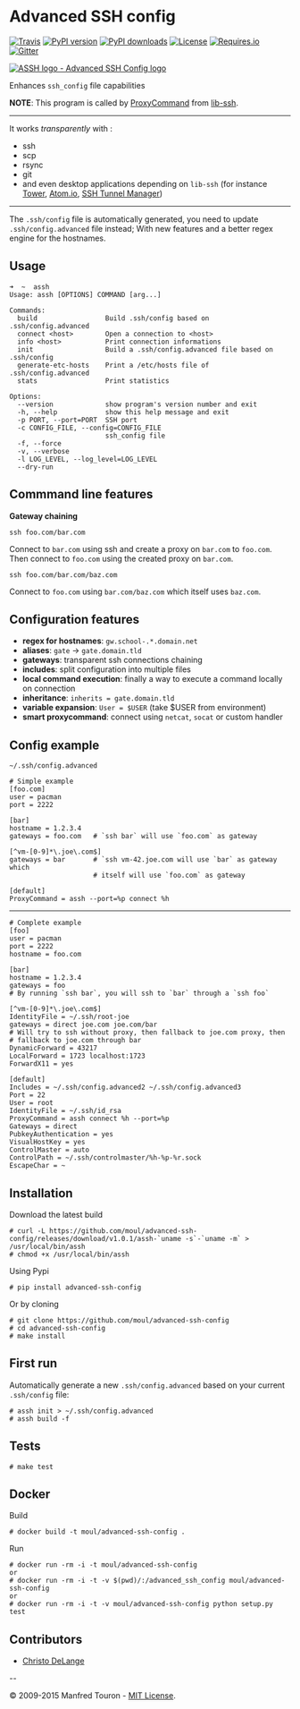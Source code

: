 Advanced SSH config
===================

[![Travis](https://img.shields.io/travis/moul/advanced-ssh-config.svg)](https://travis-ci.org/moul/advanced-ssh-config)
[![PyPI version](https://img.shields.io/pypi/v/advanced-ssh-config.svg)](https://pypi.python.org/pypi/advanced-ssh-config/)
[![PyPI downloads](https://img.shields.io/pypi/dm/advanced-ssh-config.svg)]()
[![License](https://img.shields.io/pypi/l/advanced-ssh-config.svg?style=flat)](https://github.com/moul/advanced-ssh-config/blob/master/License.txt)
[![Requires.io](https://img.shields.io/requires/github/moul/advanced-ssh-config.svg)](https://requires.io/github/moul/advanced-ssh-config/requirements/)
[![Gitter](https://img.shields.io/badge/chat-gitter-ff69b4.svg)](https://gitter.im/moul/advanced-ssh-config)

[![ASSH logo - Advanced SSH Config logo](https://raw.githubusercontent.com/moul/advanced-ssh-config/develop/assets/assh.jpg)](https://github.com/moul/advanced-ssh-config)

Enhances `ssh_config` file capabilities

**NOTE**: This program is called by [ProxyCommand](http://en.wikibooks.org/wiki/OpenSSH/Cookbook/Proxies_and_Jump_Hosts#ProxyCommand_with_Netcat) from [lib-ssh](https://www.libssh.org).

---

It works *transparently* with :

- ssh
- scp
- rsync
- git
- and even desktop applications depending on `lib-ssh` (for instance [Tower](http://www.git-tower.com), [Atom.io](https://atom.io), [SSH Tunnel Manager](http://projects.tynsoe.org/fr/stm/))

---

The `.ssh/config` file is automatically generated, you need to update
`.ssh/config.advanced` file instead;
With new features and a better regex engine for the hostnames.

Usage
-----

    ➜  ~  assh
    Usage: assh [OPTIONS] COMMAND [arg...]

    Commands:
      build                 Build .ssh/config based on .ssh/config.advanced
      connect <host>        Open a connection to <host>
      info <host>           Print connection informations
      init                  Build a .ssh/config.advanced file based on .ssh/config
      generate-etc-hosts    Print a /etc/hosts file of .ssh/config.advanced
      stats                 Print statistics

    Options:
      --version             show program's version number and exit
      -h, --help            show this help message and exit
      -p PORT, --port=PORT  SSH port
      -c CONFIG_FILE, --config=CONFIG_FILE
                            ssh_config file
      -f, --force
      -v, --verbose
      -l LOG_LEVEL, --log_level=LOG_LEVEL
      --dry-run

Commmand line features
----------------------

**Gateway chaining**

    ssh foo.com/bar.com

Connect to `bar.com` using ssh and create a proxy on `bar.com` to `foo.com`. Then connect to `foo.com` using the created proxy on `bar.com`.

    ssh foo.com/bar.com/baz.com

Connect to `foo.com` using `bar.com/baz.com` which itself uses `baz.com`.

Configuration features
----------------------

- **regex for hostnames**: `gw.school-.*.domain.net`
- **aliases**: `gate` -> `gate.domain.tld`
- **gateways**: transparent ssh connections chaining
- **includes**: split configuration into multiple files
- **local command execution**: finally a way to execute a command locally on connection
- **inheritance**: `inherits = gate.domain.tld`
- **variable expansion**: `User = $USER` (take $USER from environment)
- **smart proxycommand**: connect using `netcat`, `socat` or custom handler

Config example
--------------

`~/.ssh/config.advanced`

    # Simple example
    [foo.com]
    user = pacman
    port = 2222

    [bar]
    hostname = 1.2.3.4
    gateways = foo.com   # `ssh bar` will use `foo.com` as gateway

    [^vm-[0-9]*\.joe\.com$]
    gateways = bar       # `ssh vm-42.joe.com will use `bar` as gateway which
                         # itself will use `foo.com` as gateway

    [default]
    ProxyCommand = assh --port=%p connect %h

---

    # Complete example
    [foo]
    user = pacman
    port = 2222
    hostname = foo.com

    [bar]
    hostname = 1.2.3.4
    gateways = foo
    # By running `ssh bar`, you will ssh to `bar` through a `ssh foo`

    [^vm-[0-9]*\.joe\.com$]
    IdentityFile = ~/.ssh/root-joe
    gateways = direct joe.com joe.com/bar
    # Will try to ssh without proxy, then fallback to joe.com proxy, then
    # fallback to joe.com through bar
    DynamicForward = 43217
    LocalForward = 1723 localhost:1723
    ForwardX11 = yes

    [default]
    Includes = ~/.ssh/config.advanced2 ~/.ssh/config.advanced3
    Port = 22
    User = root
    IdentityFile = ~/.ssh/id_rsa
    ProxyCommand = assh connect %h --port=%p
    Gateways = direct
    PubkeyAuthentication = yes
    VisualHostKey = yes
    ControlMaster = auto
    ControlPath = ~/.ssh/controlmaster/%h-%p-%r.sock
    EscapeChar = ~

Installation
------------

Download the latest build

    # curl -L https://github.com/moul/advanced-ssh-config/releases/download/v1.0.1/assh-`uname -s`-`uname -m` > /usr/local/bin/assh
    # chmod +x /usr/local/bin/assh

Using Pypi

    # pip install advanced-ssh-config

Or by cloning

    # git clone https://github.com/moul/advanced-ssh-config
    # cd advanced-ssh-config
    # make install

First run
---------

Automatically generate a new `.ssh/config.advanced` based on your
current `.ssh/config` file:

    # assh init > ~/.ssh/config.advanced
    # assh build -f

Tests
-----

    # make test

Docker
------

Build

    # docker build -t moul/advanced-ssh-config .

Run

    # docker run -rm -i -t moul/advanced-ssh-config
    or
    # docker run -rm -i -t -v $(pwd)/:/advanced_ssh_config moul/advanced-ssh-config
    or
    # docker run -rm -i -t -v moul/advanced-ssh-config python setup.py test

Contributors
------------

- [Christo DeLange](https://github.com/dldinternet)

--

© 2009-2015 Manfred Touron - [MIT License](https://github.com/moul/advanced-ssh-config/blob/master/License.txt).
